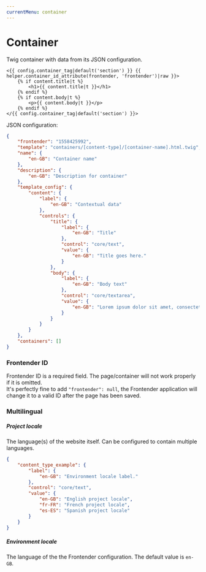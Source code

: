 ```yaml
---
currentMenu: container
---
```


# Container
Twig container with data from its JSON configuration.
```twig
<{{ config.container_tag|default('section') }} {{ helper.container_id_attribute(frontender, 'frontender')|raw }}>
    {% if content.title|t %}
        <h1>{{ content.title|t }}</h1>
    {% endif %}
    {% if content.body|t %}
        <p>{{ content.body|t }}</p>
    {% endif %}
</{{ config.container_tag|default('section') }}>
```

JSON configuration:
```JSON
{
    "frontender": "1558425992",
    "template": "containers/[content-type]/[container-name].html.twig",
    "name": {
        "en-GB": "Container name"
    },
    "description": {
        "en-GB": "Description for container"
    },
    "template_config": {
        "content": {
            "label": {
                "en-GB": "Contextual data"
            },
            "controls": {
                "title": {
                    "label": {
                        "en-GB": "Title"
                    },
                    "control": "core/text",
                    "value": {
                        "en-GB": "Title goes here."
                    }
                },
                "body": {
                    "label": {
                        "en-GB": "Body text"
                    },
                    "control": "core/textarea",
                    "value": {
                        "en-GB": "Lorem ipsum dolor sit amet, consectetur adipisicing elit, sed do eiusmod tempor incididunt ut labore et dolore magna aliqua. Ut enim ad minim veniam, quis nostrud exercitation ullamco laboris nisi ut aliquip ex ea commodo consequat. Duis aute irure dolor in reprehenderit in voluptate velit esse cillum dolore eu fugiat nulla pariatur. Excepteur sint occaecat cupidatat non proident, sunt in culpa qui officia deserunt mollit anim id est laborum."
                    }
                }
            }
        }
    },
    "containers": []
}
```

### Frontender ID
Frontender ID is a required field. The page/container will not work properly if it is omitted.  
It's perfectly fine to add `"frontender": null`, the Frontender application will change it to a valid ID after the page has been saved.

### Multilingual
##### Project locale
The language(s) of the website itself. Can be configured to contain multiple languages.

```JSON
{
    "content_type_example": {
        "label": {
            "en-GB": "Environment locale label."
        },
        "control": "core/text",
        "value": {
            "en-GB": "English project locale",
            "fr-FR": "French project locale",
            "es-ES": "Spanish project locale"
        }
    }
}
```

##### Environment locale
The language of the the Frontender configuration. The default value is `en-GB`.
